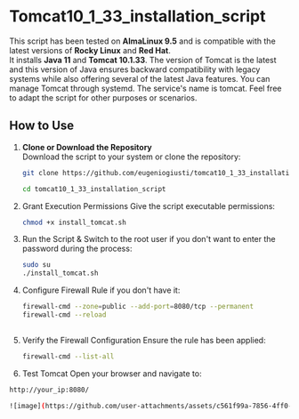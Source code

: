# Tomcat10_1_33_installation_script

This script has been tested on **AlmaLinux 9.5** and is compatible with the latest versions of **Rocky Linux** and **Red Hat**.  
It installs **Java 11** and **Tomcat 10.1.33**.
The version of Tomcat is the latest and this version of Java ensures backward compatibility with legacy systems while also offering several of the latest Java features.
You can manage Tomcat through systemd.
The service's name is tomcat.
Feel free to adapt the script for other purposes or scenarios.

## How to Use

1. **Clone or Download the Repository**  
   Download the script to your system or clone the repository:
   ```bash
   git clone https://github.com/eugeniogiusti/tomcat10_1_33_installation_script.git
   
   cd tomcat10_1_33_installation_script


2. Grant Execution Permissions
Give the script executable permissions:
   ```bash
   chmod +x install_tomcat.sh


4. Run the Script &
Switch to the root user if you don't want to enter the password during the process:
   ```bash
   sudo su
   ./install_tomcat.sh


6. Configure Firewall Rule if you don't have it:
   ```bash
   firewall-cmd --zone=public --add-port=8080/tcp --permanent
   firewall-cmd --reload
  

8. Verify the Firewall Configuration
Ensure the rule has been applied:
   ```bash
   firewall-cmd --list-all

   
10. Test Tomcat
Open your browser and navigate to:
   ```bash
http://your_ip:8080/

![image](https://github.com/user-attachments/assets/c561f99a-7856-4ff0-b352-43f9d6e57922)

